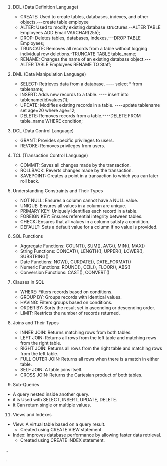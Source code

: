 1. DDL (Data Definition Language)
   - CREATE: Used to create tables, databases, indexes, and other objects.---create table employee
   - ALTER: Used to modify existing database structures.--ALTER TABLE Employees ADD Email VARCHAR(255);
   - DROP: Deletes tables, databases, indexes,---DROP TABLE Employees;
   - TRUNCATE: Removes all records from a table without logging individual row deletions.-TRUNCATE TABLE table_name;
   - RENAME: Changes the name of an existing database object.---ALTER TABLE Employees RENAME TO Staff;

2. DML (Data Manipulation Language)
   - SELECT: Retrieves data from a database.  ---- select * from tablename;
   - INSERT: Adds new records to a table.     ---- insert into tablename(id)values(1);
   - UPDATE: Modifies existing records in a table. ----update tablename set age=20 where age=12;
   - DELETE: Removes records from a table.----DELETE FROM table_name WHERE condition;

3. DCL (Data Control Language)
   - GRANT: Provides specific privileges to users.
   - REVOKE: Removes privileges from users.

4. TCL (Transaction Control Language)
   - COMMIT: Saves all changes made by the transaction.
   - ROLLBACK: Reverts changes made by the transaction.
   - SAVEPOINT: Creates a point in a transaction to which you can later roll back.

5. Understanding Constraints and Their Types
   - NOT NULL: Ensures a column cannot have a NULL value.
   - UNIQUE: Ensures all values in a column are unique.
   - PRIMARY KEY: Uniquely identifies each record in a table.
   - FOREIGN KEY: Ensures referential integrity between tables.
   - CHECK: Ensures that all values in a column satisfy a condition.
   - DEFAULT: Sets a default value for a column if no value is provided.

7. SQL Functions
   - Aggregate Functions: COUNT(), SUM(), AVG(), MIN(), MAX()
   - String Functions: CONCAT(), LENGTH(), UPPER(), LOWER(), SUBSTRING()
   - Date Functions: NOW(), CURDATE(), DATE_FORMAT()
   - Numeric Functions: ROUND(), CEIL(), FLOOR(), ABS()
   - Conversion Functions: CAST(), CONVERT()

8. Clauses in SQL
   - WHERE: Filters records based on conditions.
   - GROUP BY: Groups records with identical values.
   - HAVING: Filters groups based on conditions.
   - ORDER BY: Sorts the result set in ascending or descending order.
   - LIMIT: Restricts the number of records returned.

9. Joins and Their Types
   - INNER JOIN: Returns matching rows from both tables.
   - LEFT JOIN: Returns all rows from the left table and matching rows from the right table.
   - RIGHT JOIN: Returns all rows from the right table and matching rows from the left table.
   - FULL OUTER JOIN: Returns all rows when there is a match in either table.
   - SELF JOIN: A table joins itself.
   - CROSS JOIN: Returns the Cartesian product of both tables.

10. Sub-Queries
   - A query nested inside another query.
   - it is Used with SELECT, INSERT, UPDATE, DELETE.
   - it Can return single or multiple values.

11. Views and Indexes
   - View: A virtual table based on a query result.
     - Created using CREATE VIEW statement.
   - Index: Improves database performance by allowing faster data retrieval.
     - Created using CREATE INDEX statement.
    


















..


.
